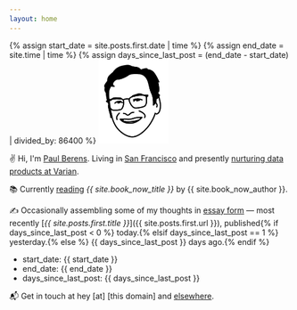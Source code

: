 ```yaml
---
layout: home
---
```

{% assign start_date = site.posts.first.date | time %}
{% assign end_date = site.time | time %}
{% assign days_since_last_post = (end_date - start_date) | divided_by: 86400 %}
<img src="/assets/images/pmb.avatar.tr.png" width="25%" height="25%">

✌ Hi, I'm [Paul Berens](/infobox/). Living in [San Francisco](/sf/) and presently [nurturing data products at Varian](/bio/).

📚 Currently [reading](/books/) *{{ site.book_now_title }}* by {{ site.book_now_author }}.

✍ Occasionally assembling some of my thoughts in [essay form](/blog/) — most recently [*{{ site.posts.first.title }}*]({{ site.posts.first.url }}), published{% if days_since_last_post < 0 %} today.{% elsif days_since_last_post == 1 %} yesterday.{% else %} {{ days_since_last_post }} days ago.{% endif %}

- start_date: {{ start_date }}
- end_date: {{ end_date }}
- days_since_last_post: {{ days_since_last_post }}

📬 Get in touch at hey [at] [this domain] and [elsewhere](/contact/).